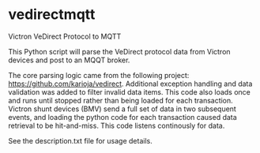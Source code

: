# vedirectmqtt
Victron VeDirect Protocol to MQTT

This Python script will parse the VeDirect protocol data from Victron devices and post to an MQQT broker.

The core parsing logic came from the following project: https://github.com/karioja/vedirect. Additional exception handling and data validation was added to filter invalid data items. This code also loads once and runs until stopped rather than being loaded for each transaction. Victron shunt devices (BMV) send a full set of data in two subsequent events, and loading the python code for each transaction caused data retrieval to be hit-and-miss. This code listens continously for data.

See the description.txt file for usage details.
